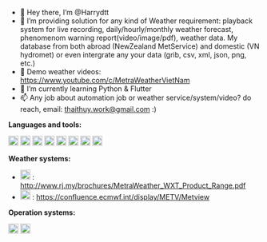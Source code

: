 - 👋   Hey there, I’m @Harrydtt   
- 👀   I’m providing solution for any kind of Weather requirement: playback system for live recording, daily/hourly/monthly weather forecast, phenomenom warning report(video/image/pdf), weather data. My database from both abroad (NewZealand MetService) and domestic (VN hydromet) or even intergrate any your data (grib, csv, xml, json, png, etc.)
- 🎀   Demo weather videos: https://www.youtube.com/c/MetraWeatherVietNam
- 📖   I’m currently learning Python & Flutter
- 📫   Any job about automation job or weather service/system/video? do reach, email: thaithuy.work@gmail.com  :)     

**Languages and tools:**  

<code><img height="20" src="https://user-images.githubusercontent.com/62132425/126031323-433fa230-9798-4799-bcd6-90ac46be8b8e.png"></code>
<code><img height="20" src="https://user-images.githubusercontent.com/62132425/126031325-77754a6f-cc15-470e-af22-71a89ef2457c.png"></code>
<code><img height="20" src="https://user-images.githubusercontent.com/62132425/126031327-cc8876b0-b6f3-44da-a85b-9a1df5ac4f31.png"></code>
<code><img height="20" src="https://user-images.githubusercontent.com/62132425/126031326-2b64e0fb-b751-4e37-93de-9d160c57bab4.png"></code>
<code><img height="20" src="https://user-images.githubusercontent.com/62132425/126031330-20b92ea7-09cd-4893-90d4-3936e28a52d9.png"></code>
<code><img height="20" src="https://user-images.githubusercontent.com/62132425/126031487-a0642fd1-6e6e-4985-9e82-af1c8e80b64f.png"></code>
<code><img height="20" src="https://user-images.githubusercontent.com/62132425/126031490-a463e8a7-ab83-46d1-99ee-60e189ed7fa5.png"></code>
<code><img height="20" src="https://user-images.githubusercontent.com/62132425/159423557-681b0eae-4586-4b5a-8250-4b4ed72f4ba5.svg"></code>

**Weather systems:**
- <code><img height="20" src="https://user-images.githubusercontent.com/62132425/159423688-7cb15d20-aef3-4efc-821e-c828c9e0a53d.png"></code> : http://www.rj.my/brochures/MetraWeather_WXT_Product_Range.pdf
- <code><img height="20" src="https://user-images.githubusercontent.com/62132425/159424955-c13f278c-5579-4597-b609-72c81afa7a9c.png"></code> : https://confluence.ecmwf.int/display/METV/Metview




**Operation systems:**

<code><img height="20" src="https://user-images.githubusercontent.com/62132425/126031328-0775e250-ad30-4b07-be31-9d90c17c4951.png"></code>
<code><img height="20" src="https://user-images.githubusercontent.com/62132425/126031332-d0773953-f60e-4503-8d39-230f961c5f0b.png"></code>

